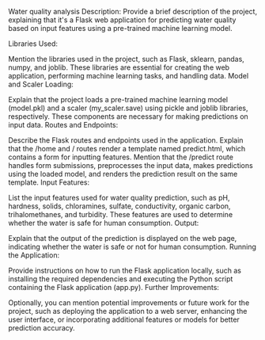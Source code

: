 Water quality analysis
Description: Provide a brief description of the project, explaining that it's a Flask web application for predicting water quality based on input features using a pre-trained machine learning model.

Libraries Used:

Mention the libraries used in the project, such as Flask, sklearn, pandas, numpy, and joblib. These libraries are essential for creating the web application, performing machine learning tasks, and handling data.
Model and Scaler Loading:

Explain that the project loads a pre-trained machine learning model (model.pkl) and a scaler (my_scaler.save) using pickle and joblib libraries, respectively. These components are necessary for making predictions on input data.
Routes and Endpoints:

Describe the Flask routes and endpoints used in the application.
Explain that the /home and / routes render a template named predict.html, which contains a form for inputting features.
Mention that the /predict route handles form submissions, preprocesses the input data, makes predictions using the loaded model, and renders the prediction result on the same template.
Input Features:

List the input features used for water quality prediction, such as pH, hardness, solids, chloramines, sulfate, conductivity, organic carbon, trihalomethanes, and turbidity. These features are used to determine whether the water is safe for human consumption.
Output:

Explain that the output of the prediction is displayed on the web page, indicating whether the water is safe or not for human consumption.
Running the Application:

Provide instructions on how to run the Flask application locally, such as installing the required dependencies and executing the Python script containing the Flask application (app.py).
Further Improvements:

Optionally, you can mention potential improvements or future work for the project, such as deploying the application to a web server, enhancing the user interface, or incorporating additional features or models for better prediction accuracy.
